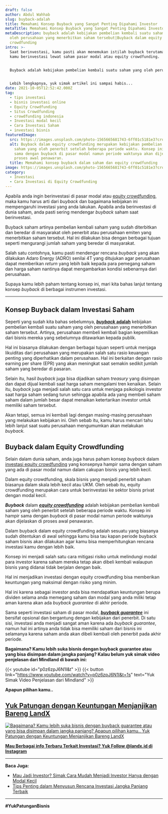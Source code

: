 ```yaml
---
draft: false
author: Abdul Wahhab
slug: buyback-adalah
title: Memahami Konsep Buyback yang Sangat Penting Dipahami Investor
metaTitle: Memahami Konsep Buyback yang Sangat Penting Dipahami Investor
metaDescription: buyback adalah kebijakan pembelian kembali suatu saham yang
  oleh perusahaan yang menerbitkan saham tersebut|Buyback dalam equity
  crowdfunding
intro: >-
  Saat berinvestasi, kamu pasti akan menemukan istilah buyback terutama jika
  kamu berinvestasi lewat saham pasar modal atau equity crowdfunding. 


  Buyback adalah kebijakan pembelian kembali suatu saham yang oleh perusahaan yang menerbitkan saham tersebut. Artinya, perusahaan membeli kembali bagian kepemilikan dari bisnis mereka yang sebelumnya ditawarkan kepada publik.


  Lebih lengkapnya, yuk simak artikel ini sampai habis...
date: 2021-10-05T12:52:42.000Z
tag:
  - tips investasi
  - bisnis investasi online
  - Equity Crowdfunding
  - Situs Crowdfunding
  - crowdfunding indonesia
  - Investasi modal kecil
  - Cara Investasi Saham
  - investasi bisnis
featuredImage:
  src: https://images.unsplash.com/photo-1565665681743-6ff01c5181e3?crop=entropy&cs=tinysrgb&fit=max&fm=jpg&ixid=MnwxMTc3M3wwfDF8c2VhcmNofDI5fHxoYW5kc2hha2V8ZW58MHx8fHwxNjQxNTMyNDMy&ixlib=rb-1.2.1&q=80&w=1080
  alt: Buyback dalam equity crowdfunding merupakan kebijakan pembelian kembali
    saham yang oleh penerbit setelah beberapa periode waktu. Konsep ini hampir
    sama dengan buyback di pasar modal namun periode waktunya akan dijelaskan di
    proses awal penawaran.
  title: Memahami konsep buyback dalam saham dan equity crowdfunding
image: https://images.unsplash.com/photo-1565665681743-6ff01c5181e3?crop=entropy&cs=tinysrgb&fit=max&fm=jpg&ixid=MnwxMTc3M3wwfDF8c2VhcmNofDI5fHxoYW5kc2hha2V8ZW58MHx8fHwxNjQxNTMyNDMy&ixlib=rb-1.2.1&q=80&w=1080
category:
  - Investasi
  - Cara Investasi di Equity Crowdfunding
---
```

Apabila anda ingin berinvestasi di pasar modal atau [equity crowdfunding](https://landx.id/), maka kamu harus arti dari *buyback* dan bagaimana kebijakan ini mempengaruhi investasi yang anda lakukan. Apabila anda berinvestasi di dunia saham, anda pasti sering mendengar *buyback* saham saat berinvestasi.

Buyback saham artinya pembelian kembali saham yang sudah diterbitkan dan beredar di masyarakat oleh penerbit atau perusahaan emiten yang menerbitkan saham tersebut. Hal ini dilakukan bisa dengan berbagai tujuan seperti mengurangi jumlah saham yang beredar di masyarakat.

Salah satu contohnya, kamu pasti mendengar rencana *buyback* yang akan dilakukan Adaro Energy (ADRO) senilai 4T yang ditujukan agar perusahaan dapat memberikan *return* yang lebih baik kepada para pemegang saham dan harga saham nantinya dapat mengambarkan kondisi sebenarnya dari perusahaan.

Supaya kamu lebih paham tentang konsep ini, mari kita bahas lanjut tentang konsep *buyback* di berbagai instrumen investasi.

- - -

## Konsep Buyback dalam Investasi Saham

Seperti yang sudah kita bahas sebelumnya, [***buyback*** **adalah**](https://landx.id/project) kebijakan pembelian kembali suatu saham yang oleh perusahaan yang menerbitkan saham tersebut. Artinya, perusahaan membeli kembali bagian kepemilikan dari bisnis mereka yang sebelumnya ditawarkan kepada publik.

Hal ini biasanya dilakukan dengan berbagai tujuan seperti untuk menjaga likuiditas dari perusahaan yang merupakan salah satu rasio keuangan penting yang diperhatikan dalam perusahaan. Hal ini berkaitan dengan rasio earning per share (EPR) yang akan meningkat saat semakin sedikit jumlah saham yang beredar di pasaran.

Selain itu, hasil *buyback* juga bisa dijadikan saham *treasury* yang disimpan dan dapat dijual kembali saat harga saham mengalami tren kenaikan. Selain itu, *buyback* juga menjadi salah satu cara untuk menjaga psikologis investor saat harga saham sedang turun sehingga apabila ada yang membeli saham saham dalam jumlah besar dapat menaikan ketertarikan investor untuk memiliki saham tersebut.

Akan tetapi, semua ini kembali lagi dengan masing-masing perusahaan yang melakukan kebijakan ini. Oleh sebab itu, kamu harus mencari tahu lebih lanjut saat suatu perusahaan mengumumkan akan melakukan *buyback.*

## Buyback dalam Equity Crowdfunding

Selain dalam dunia saham, anda juga harus paham konsep *buyback* dalam [investasi equity crowdfunding](https://landx.id/) yang konsepnya hampir sama dengan saham yang ada di pasar modal namun dalam cakupan bisnis yang lebih kecil.

Dalam equity crowdfunding, skala bisnis yang menjadi penerbit saham biasanya dalam skala lebih kecil atau UKM. Oleh sebab itu, equity crowdfunding merupakan cara untuk berinvestasi ke sektor bisnis privat dengan modal kecil.

***Buyback*** dalam ***[equity crowdfunding](https://landx.id/)*** adalah kebijakan pembelian kembali saham yang oleh penerbit setelah beberapa periode waktu. Konsep ini hampir sama dengan *buyback* di pasar modal namun periode waktunya akan dijelaskan di proses awal penawaran.

Dalam buyback dalam equity crowdfunding adalah sesuatu yang biasanya sudah ditentukan di awal sehingga kamu bisa tau kapan periode buyback saham bisnis akan dilakukan agar kamu bisa memperhitungkan rencana investasi kamu dengan lebih baik. 

Konsep ini menjadi salah satu cara mitigasi risiko untuk melindungi modal para investor karena saham mereka tetap akan dibeli kembali walaupun bisnis yang didanai tidak berjalan dengan baik.

Hal ini menjadikan investasi dengan equity crowdfunding bisa memberikan keuntungan yang maksimal dengan risiko yang minim.

Hal ini karena sebagai investor anda bisa mendapatkan keuntungan berupa dividen selama anda memegang saham dan modal yang anda miliki tetap aman karena akan ada *buyback guarantee* di akhir periode.

Sama seperti investasi saham di pasar modal, ***[buyback guarantee](https://landx.id/project/#/cpap)*** ini bersifat opsional dan bergantung dengan kebijakan dari penerbit. Di satu sisi, investasi anda menjadi sangat aman karena ada *buyback guarantee*, namun hal ini artinya anda tidak bisa memiliki saham dari bisnis ini selamanya karena saham anda akan dibeli kembali oleh penerbit pada akhir periode.

**Bagaimana? Kamu lebih suka bisnis dengan buyback guarantee atau yang bisa disimpan dalam jangka panjang? Kalau belum yuk simak video penjelasan dari Mindland di bawah ini:**

{{< youtube id="p0z6zpJ6N1I&t" >}}
 {{< button link="https://www.youtube.com/watch?v=p0z6zpJ6N1I&t=1s" text="Yuk Simak Video Penjelasan dari Mindland" >}}

**Apapun pilihan kamu..**

## [Yuk Patungan  dengan Keuntungan Menjanjikan Bareng LandX](https://landx.id/project/?utm_source=Blog&utm_medium=organic+keyword&utm_campaign=blog&utm_id=Blog)

[![Bagaimana? Kamu lebih suka bisnis dengan buyback guarantee atau yang bisa disimpan dalam jangka panjang? Apapun pilihan kamu.. Yuk Patungan  dengan Keuntungan Menjanjikan Bareng LandX](https://accountgram-production.sfo2.cdn.digitaloceanspaces.com/landx_ghost/2021/10/Equity-Crowdfunding-di-Indonesia-1--3.png)](https://landx.id/project/?utm_source=Blog&utm_medium=organic+keyword&utm_campaign=blog&utm_id=Blog)

**[Mau Berbagai info Terbaru Terkait Investasi? Yuk Follow @landx.id di Instagram](https://www.instagram.com/landx.id/?utm_medium=copy_link)**

- - -

**Baca Juga:**

* [Mau Jadi Investor? Simak Cara Mudah Menjadi Investor Hanya dengan Modal Kecil](https://landx.id/blog/cara-menjadi-investor/)
* [Tips Penting dalam Menyusun Rencana Investasi Jangka Panjang Terbaik](https://landx.id/blog/investasi-jangka-panjang-adalah/)

- - -

**\#YukPatunganBisnis**